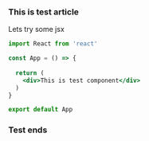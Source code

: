 <!---
<title>This is test2</title>
<description>Lets try if the script can access this</description>
<keywords>Test</keywords>
<author>Tapio Salonen</author>
--->
### This is test article

Lets try some jsx

```jsx
import React from 'react'

const App = () => {
  
  return (
    <div>This is test component</div>
  )
}

export default App
```

### Test ends
